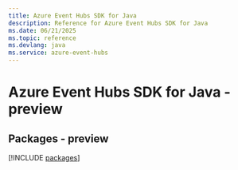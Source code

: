 ```yaml
---
title: Azure Event Hubs SDK for Java
description: Reference for Azure Event Hubs SDK for Java
ms.date: 06/21/2025
ms.topic: reference
ms.devlang: java
ms.service: azure-event-hubs
---
```

# Azure Event Hubs SDK for Java - preview
## Packages - preview
[!INCLUDE [packages](event-hubs-index.md)]